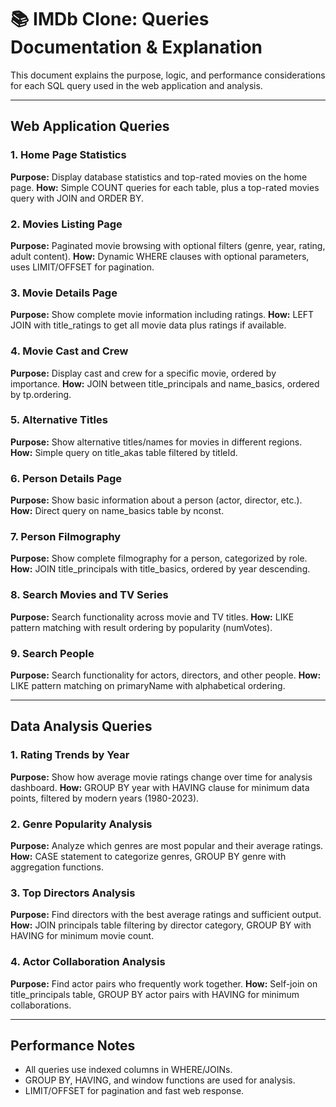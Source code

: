 # 📚 IMDb Clone: Queries Documentation & Explanation

This document explains the purpose, logic, and performance considerations for each SQL query used in the web application and analysis.

---

## Web Application Queries

### 1. Home Page Statistics
**Purpose:** Display database statistics and top-rated movies on the home page.
**How:** Simple COUNT queries for each table, plus a top-rated movies query with JOIN and ORDER BY.

### 2. Movies Listing Page
**Purpose:** Paginated movie browsing with optional filters (genre, year, rating, adult content).
**How:** Dynamic WHERE clauses with optional parameters, uses LIMIT/OFFSET for pagination.

### 3. Movie Details Page
**Purpose:** Show complete movie information including ratings.
**How:** LEFT JOIN with title_ratings to get all movie data plus ratings if available.

### 4. Movie Cast and Crew
**Purpose:** Display cast and crew for a specific movie, ordered by importance.
**How:** JOIN between title_principals and name_basics, ordered by tp.ordering.

### 5. Alternative Titles
**Purpose:** Show alternative titles/names for movies in different regions.
**How:** Simple query on title_akas table filtered by titleId.

### 6. Person Details Page
**Purpose:** Show basic information about a person (actor, director, etc.).
**How:** Direct query on name_basics table by nconst.

### 7. Person Filmography
**Purpose:** Show complete filmography for a person, categorized by role.
**How:** JOIN title_principals with title_basics, ordered by year descending.

### 8. Search Movies and TV Series
**Purpose:** Search functionality across movie and TV titles.
**How:** LIKE pattern matching with result ordering by popularity (numVotes).

### 9. Search People
**Purpose:** Search functionality for actors, directors, and other people.
**How:** LIKE pattern matching on primaryName with alphabetical ordering.

---

## Data Analysis Queries

### 1. Rating Trends by Year
**Purpose:** Show how average movie ratings change over time for analysis dashboard.
**How:** GROUP BY year with HAVING clause for minimum data points, filtered by modern years (1980-2023).

### 2. Genre Popularity Analysis
**Purpose:** Analyze which genres are most popular and their average ratings.
**How:** CASE statement to categorize genres, GROUP BY genre with aggregation functions.

### 3. Top Directors Analysis
**Purpose:** Find directors with the best average ratings and sufficient output.
**How:** JOIN principals table filtering by director category, GROUP BY with HAVING for minimum movie count.

### 4. Actor Collaboration Analysis
**Purpose:** Find actor pairs who frequently work together.
**How:** Self-join on title_principals table, GROUP BY actor pairs with HAVING for minimum collaborations.

---

## Performance Notes
- All queries use indexed columns in WHERE/JOINs.
- GROUP BY, HAVING, and window functions are used for analysis.
- LIMIT/OFFSET for pagination and fast web response.
